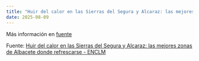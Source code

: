 ```yaml
---
title: "Huir del calor en las Sierras del Segura y Alcaraz: las mejores zonas de Albacete donde refrescarse - ENCLM"
date: 2025-08-09
---
```


Más información en [fuente](https://news.google.com/rss/articles/CBMi5wFBVV95cUxNWDZtM3BlWDVJUDcyTV9OSnRHQ0U1MlY3bGIzOHZseEc3cTlhdS05NWRMQ3FyejF6VTI3OXF2OWpNVnhnZUQwOXlFaXNITFJEMUpqUkZ6bm44NE4zdjlqbm9yem9vOHNBNlVsZEMzYkZmNjlWa0ZhWEVueUp6Q3VjdjE3bU5lcDZZdEVSaUY0S1k3SGFKVmRoaDdrSFdjM2w2NGtOWFpncmlkZ2ZPZ3R4TzFaekt4WTc5UXd4WXFqYkJvUHJDay1USTlCck5KMWZlQ20yWWZ2V2VGRHZ1X09WaThUOGFQT28?oc=5)

Fuente: [Huir del calor en las Sierras del Segura y Alcaraz: las mejores zonas de Albacete donde refrescarse - ENCLM](https://news.google.com/rss/articles/CBMi5wFBVV95cUxNWDZtM3BlWDVJUDcyTV9OSnRHQ0U1MlY3bGIzOHZseEc3cTlhdS05NWRMQ3FyejF6VTI3OXF2OWpNVnhnZUQwOXlFaXNITFJEMUpqUkZ6bm44NE4zdjlqbm9yem9vOHNBNlVsZEMzYkZmNjlWa0ZhWEVueUp6Q3VjdjE3bU5lcDZZdEVSaUY0S1k3SGFKVmRoaDdrSFdjM2w2NGtOWFpncmlkZ2ZPZ3R4TzFaekt4WTc5UXd4WXFqYkJvUHJDay1USTlCck5KMWZlQ20yWWZ2V2VGRHZ1X09WaThUOGFQT28?oc=5)
